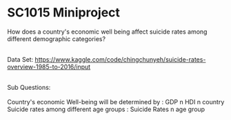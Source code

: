 # SC1015 Miniproject
How does a country's economic well being affect suicide rates among different demographic categories?

<br>Data Set: https://www.kaggle.com/code/chingchunyeh/suicide-rates-overview-1985-to-2016/input

<br> Sub Questions:  
<br>Country's economic Well-being will be determined by : GDP n HDI n country 
<br>Suicide rates among different age groups : Suicide Rates n age group
<br>
<br>
